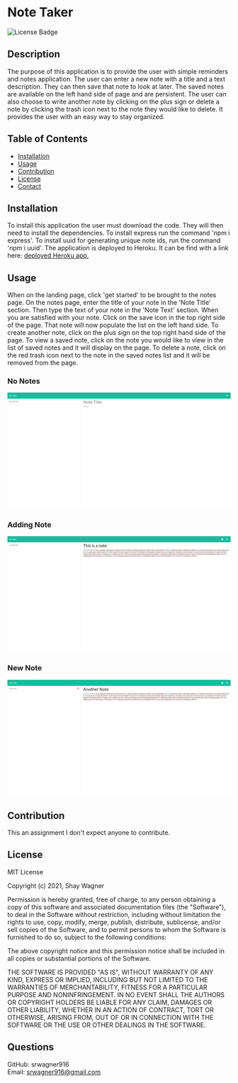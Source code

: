 
# Note Taker
![License Badge](https://img.shields.io/badge/license-MIT-green)
## Description
The purpose of this application is to provide the user with simple reminders and notes application.  The user can enter a new note with a title and a text description.  They can then save that note to look at later.  The saved notes are available on the left hand side of page and are persistent.  The user can also choose to write another note by clicking on the plus sign or delete a note by clicking the trash icon next to the note they would like to delete.  It provides the user with an easy way to stay organized.
## Table of Contents
  * [Installation](#Installation)
  * [Usage](#Usage)
  * [Contribution](#Contribution)
  * [License](#License)
  * [Contact](#Questions)
## Installation
To install this application the user must download the code.  They will then need to install the dependencies.  To install express run the command 'npm i express'.  To install uuid for generating unique note ids, run the command 'npm i uuid'.  The application is deployed to Heroku.  It can be find with a link here: [deployed Heroku app.](https://young-everglades-94941.herokuapp.com/)
## Usage
When on the landing page, click 'get started' to be brought to the notes page.  On the notes page, enter the title of your note in the 'Note Title' section.  Then type the text of your note in the 'Note Text' section.  When you are satisfied with your note.  Click on the save icon in the top right side of the page.  That note will now populate the list on the left hand side.  To create another note, click on the plus sign on the top right hand side of the page.  To view a saved note, click on the note you would like to view in the list of saved notes and it will display on the page.  To delete a note, click on the red trash icon next to the note in the saved notes list and it will be removed from the page.
### No Notes
![screenshot of page with no notes](./images/no-notes.png)
### Adding Note
![screenshot of adding a note](./images/adding-note.png)
### New Note
![screenshot of adding a new note](./images/new-note.png)
## Contribution
This an assignment I don't expect anyone to contribute.
## License
MIT License

Copyright (c) 2021, Shay Wagner

Permission is hereby granted, free of charge, to any person obtaining a copy
of this software and associated documentation files (the "Software"), to deal
in the Software without restriction, including without limitation the rights
to use, copy, modify, merge, publish, distribute, sublicense, and/or sell
copies of the Software, and to permit persons to whom the Software is
furnished to do so, subject to the following conditions:

The above copyright notice and this permission notice shall be included in all
copies or substantial portions of the Software.

THE SOFTWARE IS PROVIDED "AS IS", WITHOUT WARRANTY OF ANY KIND, EXPRESS OR
IMPLIED, INCLUDING BUT NOT LIMITED TO THE WARRANTIES OF MERCHANTABILITY,
FITNESS FOR A PARTICULAR PURPOSE AND NONINFRINGEMENT. IN NO EVENT SHALL THE
AUTHORS OR COPYRIGHT HOLDERS BE LIABLE FOR ANY CLAIM, DAMAGES OR OTHER
LIABILITY, WHETHER IN AN ACTION OF CONTRACT, TORT OR OTHERWISE, ARISING FROM,
OUT OF OR IN CONNECTION WITH THE SOFTWARE OR THE USE OR OTHER DEALINGS IN THE
SOFTWARE.
## Questions
GitHub: srwagner916<br>
Email: <srwagner916@gmail.com>
